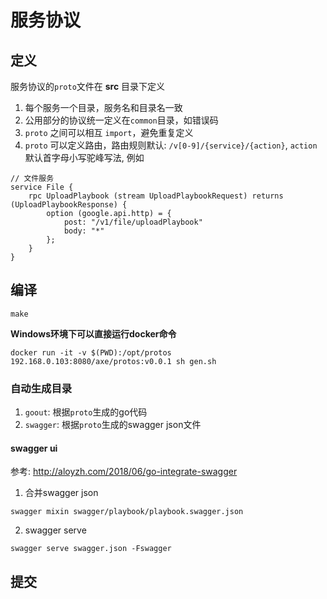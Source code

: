 # 服务协议

## 定义

服务协议的`proto`文件在 **src** 目录下定义

1. 每个服务一个目录，服务名和目录名一致
2. 公用部分的协议统一定义在`common`目录，如错误码
3. `proto` 之间可以相互 `import`，避免重复定义
4. `proto` 可以定义路由，路由规则默认: `/v[0-9]/{service}/{action}`, `action` 默认首字母小写驼峰写法, 例如 

```
// 文件服务
service File {
    rpc UploadPlaybook (stream UploadPlaybookRequest) returns (UploadPlaybookResponse) {
        option (google.api.http) = {
            post: "/v1/file/uploadPlaybook"
            body: "*"
        };
    }
}
```

## 编译

```
make
```

**Windows环境下可以直接运行docker命令**

```
docker run -it -v $(PWD):/opt/protos 192.168.0.103:8080/axe/protos:v0.0.1 sh gen.sh
```

### 自动生成目录

1. `goout`: 根据`proto`生成的go代码
2. `swagger`: 根据`proto`生成的swagger json文件

#### swagger ui
参考: http://aloyzh.com/2018/06/go-integrate-swagger

1. 合并swagger json
```
swagger mixin swagger/playbook/playbook.swagger.json
```

2. swagger serve
```
swagger serve swagger.json -Fswagger
```

## 提交
